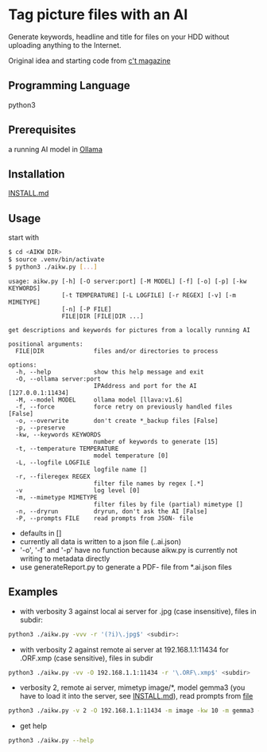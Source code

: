 # Tag picture files with an AI 

Generate keywords, headline and title for files on your HDD without uploading anything to the Internet.

Original idea and starting code from [c't magazine](https://ct.de/y9ey)

## Programming Language

python3

## Prerequisites

a running AI model in [Ollama](https://ollama.com/)

## Installation
[INSTALL.md](./INSTALL.md)

## Usage

start with 
```bash
$ cd <AIKW DIR>
$ source .venv/bin/activate
$ python3 ./aikw.py [...]
```

```
usage: aikw.py [-h] [-O server:port] [-M MODEL] [-f] [-o] [-p] [-kw KEYWORDS]
               [-t TEMPERATURE] [-L LOGFILE] [-r REGEX] [-v] [-m MIMETYPE]
               [-n] [-P FILE]
               FILE|DIR [FILE|DIR ...]

get descriptions and keywords for pictures from a locally running AI

positional arguments:
  FILE|DIR              files and/or directories to process

options:
  -h, --help            show this help message and exit
  -O, --ollama server:port
                        IPAddress and port for the AI [127.0.0.1:11434]
  -M, --model MODEL     ollama model [llava:v1.6]
  -f, --force           force retry on previously handled files [False]
  -o, --overwrite       don't create *_backup files [False]
  -p, --preserve
  -kw, --keywords KEYWORDS
                        number of keywords to generate [15]
  -t, --temperature TEMPERATURE
                        model temperature [0]
  -L, --logfile LOGFILE
                        logfile name []
  -r, --fileregex REGEX
                        filter file names by regex [.*]
  -v                    log level [0]
  -m, --mimetype MIMETYPE
                        filter files by file (partial) mimetype []
  -n, --dryrun          dryrun, don't ask the AI [False]
  -P, --prompts FILE    read prompts from JSON- file
```

- defaults in []
- currently all data is written to a json file (<input-filename>.<time>.ai.json)
- '-o', '-f' and '-p' have no function because aikw.py is currently not writing to metadata directly
- use generateReport.py to generate a PDF- file from *.ai.json files

## Examples 

- with verbosity 3 against local ai server for .jpg (case insensitive), files in subdir:
```bash
python3 ./aikw.py -vvv -r '(?i)\.jpg$' <subdir>:
```
- with verbosity 2 against remote ai server at 192.168.1.1:11434 for .ORF.xmp (case sensitive), files in subdir
```bash
python3 ./aikw.py -vv -O 192.168.1.1:11434 -r '\.ORF\.xmp$' <subdir>
```
- verbosity 2, remote ai server, mimetyp image/*, model gemma3 (you have to load it into the server, see [INSTALL.md](./INSTALL.md)), read prompts from [file](./prompts-gemma3.json)
```bash
python3 ./aikw.py -v 2 -O 192.168.1.1:11434 -m image -kw 10 -m gemma3 -P prompts-gemma3.json -t 0.5 <subdir>
```
- get help
```bash
python3 ./aikw.py --help
```

